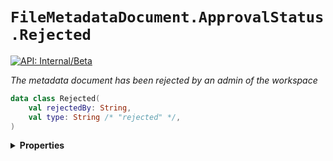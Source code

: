 # `FileMetadataDocument.ApprovalStatus.Rejected`


[![API: Internal/Beta](https://img.shields.io/static/v1?label=API&message=Internal/Beta&color=red&style=flat-square)](/docs/developer-guide/core/api-conventions.md)


_The metadata document has been rejected by an admin of the workspace_

```kotlin
data class Rejected(
    val rejectedBy: String,
    val type: String /* "rejected" */,
)
```

<details>
<summary>
<b>Properties</b>
</summary>

<details>
<summary>
<code>rejectedBy</code>: <code><code><a href='https://kotlinlang.org/api/latest/jvm/stdlib/kotlin/-string/'>String</a></code></code>
</summary>





</details>

<details>
<summary>
<code>type</code>: <code><code>String /* "rejected" */</code></code> The type discriminator
</summary>

[![API: Stable](https://img.shields.io/static/v1?label=API&message=Stable&color=green&style=flat-square)](/docs/developer-guide/core/api-conventions.md)




</details>



</details>


